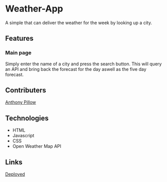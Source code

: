 # Weather-App

A simple that can deliver the weather for the week by looking up a city.

## Features

### Main page

Simply enter the name of a city and press the search button. This will query an API and bring back the forecast for the day aswell as the five day forecast.

## Contributers

[Anthony Pillow](https://github.com/SquidDOTjpeg)

## Technologies

- HTML
- Javascript
- CSS
- Open Weather Map API

## Links

[Deployed](https://squiddotjpeg.github.io/Weather-App/)
